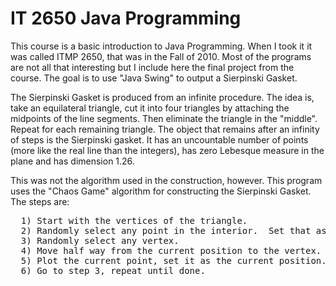 # IT 2650 Java Programming

This course is a basic introduction to Java Programming.  When I took it it was called ITMP 2650, that was in the Fall of 2010.  Most of the programs are not all that interesting but I include here the final project from the course.  The goal is to use "Java Swing" to output a Sierpinski Gasket.

The Sierpinski Gasket is produced from an infinite procedure.  The idea is, take an equilateral triangle, cut it into four triangles by attaching the midpoints of the line segments.  Then eliminate the triangle in the "middle".  Repeat for each remaining triangle.  The object that remains after an infinity of steps is the Sierpinski gasket.  It has an uncountable number of points (more like the real line than the integers), has zero Lebesque measure in the plane and has dimension 1.26.  

This was not the algorithm used in the construction, however.  This program uses the "Chaos Game" algorithm for constructing the Sierpinski Gasket.  The steps are:

<pre>
  1) Start with the vertices of the triangle.
  2) Randomly select any point in the interior.  Set that as current position
  3) Randomly select any vertex.
  4) Move half way from the current position to the vertex.
  5) Plot the current point, set it as the current position.
  6) Go to step 3, repeat until done.
</pre>
